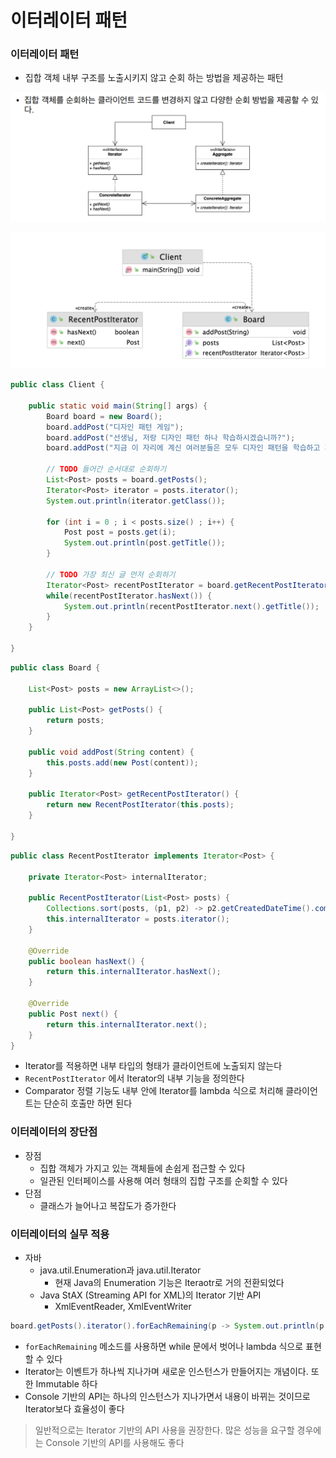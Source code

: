 # 이터레이터 패턴

### 이터레이터 패턴

- 집합 객체 내부 구조를 노출시키지 않고 순회 하는 방법을 제공하는 패턴

![Untitled](iterator_img1.png)

![Untitled](iterator_img2.png)

```java
public class Client {

    public static void main(String[] args) {
        Board board = new Board();
        board.addPost("디자인 패턴 게임");
        board.addPost("선생님, 저랑 디자인 패턴 하나 학습하시겠습니까?");
        board.addPost("지금 이 자리에 계신 여러분들은 모두 디자인 패턴을 학습하고 계신 분들입니다.");

        // TODO 들어간 순서대로 순회하기
        List<Post> posts = board.getPosts();
        Iterator<Post> iterator = posts.iterator();
        System.out.println(iterator.getClass());

        for (int i = 0 ; i < posts.size() ; i++) {
            Post post = posts.get(i);
            System.out.println(post.getTitle());
        }

        // TODO 가장 최신 글 먼저 순회하기
        Iterator<Post> recentPostIterator = board.getRecentPostIterator();
        while(recentPostIterator.hasNext()) {
            System.out.println(recentPostIterator.next().getTitle());
        }
    }

}
```

```java
public class Board {

    List<Post> posts = new ArrayList<>();

    public List<Post> getPosts() {
        return posts;
    }

    public void addPost(String content) {
        this.posts.add(new Post(content));
    }

    public Iterator<Post> getRecentPostIterator() {
        return new RecentPostIterator(this.posts);
    }

}
```

```java
public class RecentPostIterator implements Iterator<Post> {

    private Iterator<Post> internalIterator;

    public RecentPostIterator(List<Post> posts) {
        Collections.sort(posts, (p1, p2) -> p2.getCreatedDateTime().compareTo(p1.getCreatedDateTime()));
        this.internalIterator = posts.iterator();
    }

    @Override
    public boolean hasNext() {
        return this.internalIterator.hasNext();
    }

    @Override
    public Post next() {
        return this.internalIterator.next();
    }
}
```

- Iterator를 적용하면 내부 타입의 형태가 클라이언트에 노출되지 않는다
- `RecentPostIterator` 에서 Iterator의 내부 기능을 정의한다
- Comparator 정렬 기능도 내부 안에 Iterator를 lambda 식으로 처리해 클라이언트는 단순히 호출만 하면 된다

 

### 이터레이터의 장단점

- 장점
    - 집합 객체가 가지고 있는 객체들에 손쉽게 접근할 수 있다
    - 일관된 인터페이스를 사용해 여러 형태의 집합 구조를 순회할 수 있다
- 단점
    - 클래스가 늘어나고 복잡도가 증가한다

### 이터레이터의 실무 적용

- 자바
    - java.util.Enumeration과 java.util.Iterator
        - 현재 Java의 Enumeration 기능은 Iteraotr로 거의 전환되었다
    - Java StAX (Streaming API for XML)의 Iterator 기반 API
        - XmlEventReader, XmlEventWriter

```java
board.getPosts().iterator().forEachRemaining(p -> System.out.println(p.getTitle()))
```

- `forEachRemaining` 메소드를 사용하면 while 문에서 벗어나 lambda 식으로 표현할 수 있다
- Iterator는 이벤트가 하나씩 지나가며 새로운 인스턴스가 만들어지는 개념이다. 또한 Immutable 하다
- Console 기반의 API는 하나의 인스턴스가 지나가면서 내용이 바뀌는 것이므로 Iterator보다 효율성이 좋다

> 일반적으로는 Iterator 기반의 API 사용을 권장한다. 많은 성능을 요구할 경우에는 Console 기반의 API를 사용해도 좋다
>